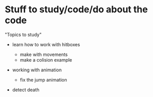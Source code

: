 # Stuff to study/code/do about the code

"Topics to study"
  - learn how to work with hitboxes
    - make with movements
    - make a colision example

  - working with animation
    - fix the jump animation

  - detect death
